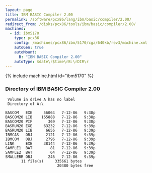 ```yaml
---
layout: page
title: IBM BASIC Compiler 2.00
permalink: /software/pcx86/lang/ibm/basic/compiler/2.00/
redirect_from: /disks/pcx86/tools/ibm/basic/compiler/2.00/
machines:
  - id: ibm5170
    type: pcx86
    config: /machines/pcx86/ibm/5170/cga/640kb/rev3/machine.xml
    autoGen: true
    autoMount:
      B: "IBM BASIC Compiler 2.00"
    autoType: $date\r$time\rB:\rDIR\r
---
```


{% include machine.html id="ibm5170" %}

### Directory of IBM BASIC Compiler 2.00

     Volume in drive A has no label
     Directory of A:\

    BASCOM   EXE     56064   7-12-86   9:38p
    BASCOM20 LIB    165888   7-12-86   9:38p
    BASCOM20 PIF       369   7-12-86   9:38p
    BASRUN20 EXE     63232   7-12-86   9:39p
    BASRUN20 LIB      6656   7-12-86   9:39p
    IBMCAS   OBJ      2121   7-12-86   9:39p
    IBMCOM   OBJ      2796   7-12-86   9:39p
    LINK     EXE     38144   7-12-86   9:39p
    SAMPLE1  BAT        81   7-12-86   9:39p
    SAMPLE2  BAT        64   7-12-86   9:39p
    SMALLERR OBJ       246   7-12-86   9:39p
           11 file(s)     335661 bytes
                           20480 bytes free

